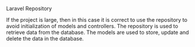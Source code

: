 Laravel Repository

 If the project is large, then in this case it is correct to use the
repository to avoid initialization of models and controllers.
The repository is used to retrieve data from the database.
The models are used to store, update and delete the data in the database.
